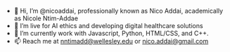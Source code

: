 - 👋 Hi, I’m @nicoaddai, professionally known as Nico Addai, academically as Nicole Ntim-Addae
- 👀 I’m live for AI ethics and developing digital healthcare solutions  
- 🌱 I’m currently work with Javascript, Python, HTML/CSS, and C++.
- 📫 Reach me at nntimadd@wellesley.edu or nico.addai@gmail.com

